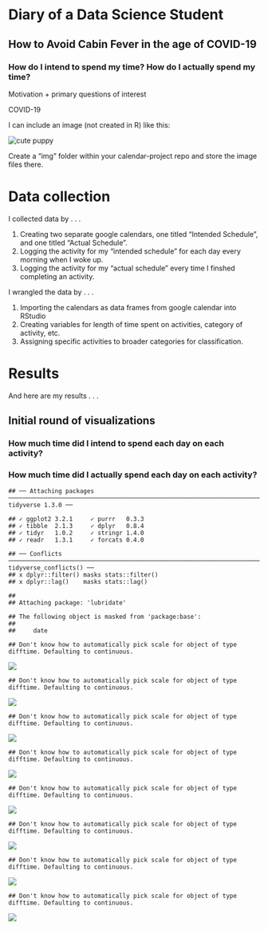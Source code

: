 Diary of a Data Science Student
===============================

How to Avoid Cabin Fever in the age of COVID-19
-----------------------------------------------

### How do I intend to spend my time? How do I actually spend my time?

Motivation + primary questions of interest

COVID-19

I can include an image (not created in R) like this:

![cute puppy](~/git/calendar-project/cute_puppy.png)

Create a “img” folder within your calendar-project repo and store the
image files there.

Data collection
===============

I collected data by . . .

1.  Creating two separate google calendars, one titled “Intended
    Schedule”, and one titled “Actual Schedule”.
2.  Logging the activity for my “intended schedule” for each day every
    morning when I woke up.
3.  Logging the activity for my “actual schedule” every time I finshed
    completing an activity.

I wrangled the data by . . .

1.  Importing the calendars as data frames from google calendar into
    RStudio
2.  Creating variables for length of time spent on activities, category
    of activity, etc.
3.  Assigning specific activities to broader categories for
    classification.

Results
=======

And here are my results . . .

Initial round of visualizations
-------------------------------

### How much time did I intend to spend each day on each activity?

### How much time did I actually spend each day on each activity?

    ## ── Attaching packages ─────────────────────────────────────────────────────────────────────────────────────── tidyverse 1.3.0 ──

    ## ✓ ggplot2 3.2.1     ✓ purrr   0.3.3
    ## ✓ tibble  2.1.3     ✓ dplyr   0.8.4
    ## ✓ tidyr   1.0.2     ✓ stringr 1.4.0
    ## ✓ readr   1.3.1     ✓ forcats 0.4.0

    ## ── Conflicts ────────────────────────────────────────────────────────────────────────────────────────── tidyverse_conflicts() ──
    ## x dplyr::filter() masks stats::filter()
    ## x dplyr::lag()    masks stats::lag()

    ## 
    ## Attaching package: 'lubridate'

    ## The following object is masked from 'package:base':
    ## 
    ##     date

    ## Don't know how to automatically pick scale for object of type difftime. Defaulting to continuous.

![](index_files/figure-markdown_strict/unnamed-chunk-2-1.png)

    ## Don't know how to automatically pick scale for object of type difftime. Defaulting to continuous.

![](index_files/figure-markdown_strict/unnamed-chunk-2-2.png)

    ## Don't know how to automatically pick scale for object of type difftime. Defaulting to continuous.

![](index_files/figure-markdown_strict/unnamed-chunk-2-3.png)

    ## Don't know how to automatically pick scale for object of type difftime. Defaulting to continuous.

![](index_files/figure-markdown_strict/unnamed-chunk-2-4.png)

    ## Don't know how to automatically pick scale for object of type difftime. Defaulting to continuous.

![](index_files/figure-markdown_strict/unnamed-chunk-2-5.png)

    ## Don't know how to automatically pick scale for object of type difftime. Defaulting to continuous.

![](index_files/figure-markdown_strict/unnamed-chunk-2-6.png)

    ## Don't know how to automatically pick scale for object of type difftime. Defaulting to continuous.

![](index_files/figure-markdown_strict/unnamed-chunk-2-7.png)

    ## Don't know how to automatically pick scale for object of type difftime. Defaulting to continuous.

![](index_files/figure-markdown_strict/unnamed-chunk-2-8.png)
